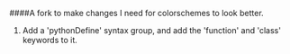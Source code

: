 ####A fork to make changes I need for colorschemes to look better.
1. Add a 'pythonDefine' syntax group,
and add the 'function' and 'class' keywords to it.
